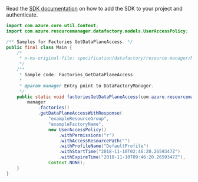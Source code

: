 Read the [SDK documentation](https://github.com/Azure/azure-sdk-for-java/blob/azure-resourcemanager-datafactory_1.0.0-beta.6/sdk/datafactory/azure-resourcemanager-datafactory/README.md) on how to add the SDK to your project and authenticate.

```java
import com.azure.core.util.Context;
import com.azure.resourcemanager.datafactory.models.UserAccessPolicy;

/** Samples for Factories GetDataPlaneAccess. */
public final class Main {
    /*
     * x-ms-original-file: specification/datafactory/resource-manager/Microsoft.DataFactory/stable/2018-06-01/examples/Factories_GetDataPlaneAccess.json
     */
    /**
     * Sample code: Factories_GetDataPlaneAccess.
     *
     * @param manager Entry point to DataFactoryManager.
     */
    public static void factoriesGetDataPlaneAccess(com.azure.resourcemanager.datafactory.DataFactoryManager manager) {
        manager
            .factories()
            .getDataPlaneAccessWithResponse(
                "exampleResourceGroup",
                "exampleFactoryName",
                new UserAccessPolicy()
                    .withPermissions("r")
                    .withAccessResourcePath("")
                    .withProfileName("DefaultProfile")
                    .withStartTime("2018-11-10T02:46:20.2659347Z")
                    .withExpireTime("2018-11-10T09:46:20.2659347Z"),
                Context.NONE);
    }
}
```

